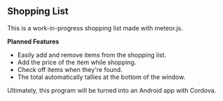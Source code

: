 ## Shopping List

This is a work-in-progress shopping list made with meteor.js.

**Planned Features**

* Easily add and remove items from the shopping list.
* Add the price of the item while shopping.
* Check off items when they're found.
* The total automatically tallies at the bottom of the window.

Ultimately, this program will be turned into an Android app with Cordova.
